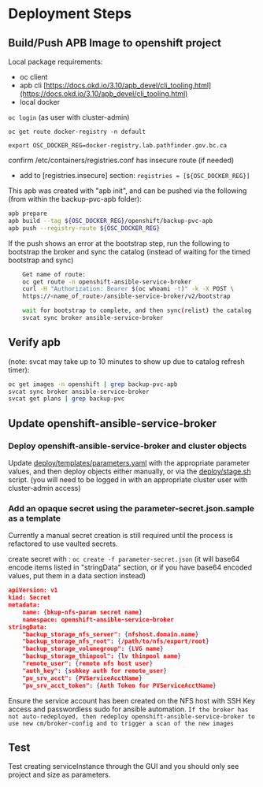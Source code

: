 # Deployment Steps

## Build/Push APB Image to openshift project

Local package requirements:

- oc client
- apb cli [https://docs.okd.io/3.10/apb_devel/cli_tooling.html](https://docs.okd.io/3.10/apb_devel/cli_tooling.html)
- local docker

`oc login` (as user with cluster-admin)

`oc get route docker-registry -n default`

`export OSC_DOCKER_REG=docker-registry.lab.pathfinder.gov.bc.ca`

confirm /etc/containers/registries.conf has insecure route (if needed)

- add to [registries.insecure] section:
  `registries = [${OSC_DOCKER_REG}]`

This apb was created with "apb init", and can be pushed via the following (from within the backup-pvc-apb folder):

``` bash
apb prepare
apb build --tag ${OSC_DOCKER_REG}/openshift/backup-pvc-apb
apb push --registry-route ${OSC_DOCKER_REG}
```

If the push shows an error at the bootstrap step, run the following to bootstrap the broker and sync the catalog (instead of waiting for the timed bootstrap and sync)

``` bash
    Get name of route:
    oc get route -n openshift-ansible-service-broker
    curl -H "Authorization: Bearer $(oc whoami -t)" -k -X POST \
    https://<name_of_route>/ansible-service-broker/v2/bootstrap

    wait for bootstrap to complete, and then sync(relist) the catalog
    svcat sync broker ansible-service-broker
```

## Verify apb

(note: svcat may take up to 10 minutes to show up due to catalog refresh timer):

``` bash
oc get images -n openshift | grep backup-pvc-apb
svcat sync broker ansible-service-broker
svcat get plans | grep backup-pvc
```

## Update openshift-ansible-service-broker

### Deploy openshift-ansible-service-broker and cluster objects

Update [deploy/templates/parameters.yaml](../deploy/templates/parameters.yaml) with the appropriate parameter values, and then deploy objects either manually, or via the [deploy/stage.sh](../deploy/stage.sh) script.  (you will need to be logged in with an appropriate cluster user with cluster-admin access)

### Add an opaque secret using the parameter-secret.json.sample as a template

Currently a manual secret creation is still required until the process is refactored to use vaulted secrets.

create secret with : `oc create -f parameter-secret.json`
(it will base64 encode items listed in "stringData" section, or if you have base64 encoded values, put them in a data section instead)

``` json
apiVersion: v1
kind: Secret
metadata:
    name: {bkup-nfs-param secret name}
    namespace: openshift-ansible-service-broker
stringData:
    "backup_storage_nfs_server": {nfshost.domain.name}
    "backup_storage_nfs_root": {/path/to/nfs/export/root}
    "backup_storage_volumegroup": {LVG name}
    "backup_storage_thinpool": {lv thinpool name}
    "remote_user": {remote nfs host user}
    "auth_key": {sshkey auth for remote_user}
    "pv_srv_acct": {PVServiceAcctName}
    "pv_srv_acct_token": {Auth Token for PVServiceAcctName}
```

Ensure the service account has been created on the NFS host with SSH Key access and passwordless sudo for ansible automation.  `If the broker has not auto-redeployed, then redeploy openshift-ansible-service-broker to use new cm/broker-config and to trigger a scan of the new images`

## Test

Test creating serviceInstance through the GUI and you should only see project and size as parameters.
